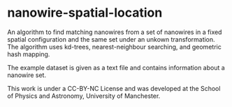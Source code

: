 # nanowire-spatial-location
An algorithm to find matching nanowires from a set of nanowires in a fixed spatial configuration and the same set under an unkown transformation. The algorithm uses kd-trees, nearest-neighbour searching, and geometric hash mapping.

The example dataset is given as a text file and contains information about a nanowire set.

This work is under a CC-BY-NC License and was developed at the School of Physics and Astronomy, University of Manchester.
